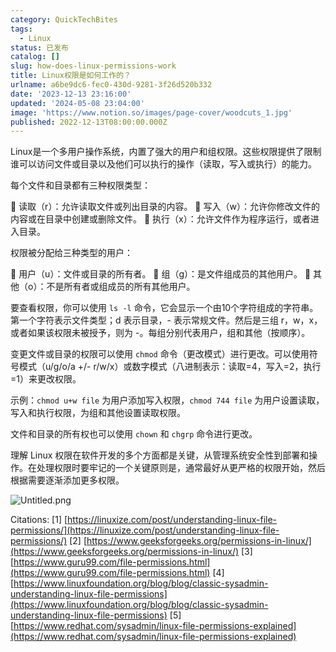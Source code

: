```yaml
---
category: QuickTechBites
tags:
  - Linux
status: 已发布
catalog: []
slug: how-does-linux-permissions-work
title: Linux权限是如何工作的？
urlname: a6be9dc6-fec0-430d-9281-3f26d520b332
date: '2023-12-13 23:16:00'
updated: '2024-05-08 23:04:00'
image: 'https://www.notion.so/images/page-cover/woodcuts_1.jpg'
published: 2022-12-13T08:00:00.000Z
---
```


Linux是一个多用户操作系统，内置了强大的用户和组权限。这些权限提供了限制谁可以访问文件或目录以及他们可以执行的操作（读取，写入或执行）的能力。


每个文件和目录都有三种权限类型：


🔸 读取（r）：允许读取文件或列出目录的内容。
🔸 写入（w）：允许你修改文件的内容或在目录中创建或删除文件。
🔸 执行（x）：允许文件作为程序运行，或者进入目录。


权限被分配给三种类型的用户：


🔸 用户（u）：文件或目录的所有者。
🔸 组（g）：是文件组成员的其他用户。
🔸 其他（o）：不是所有者或组成员的所有其他用户。


要查看权限，你可以使用 `ls -l` 命令，它会显示一个由10个字符组成的字符串。第一个字符表示文件类型；d 表示目录，- 表示常规文件。然后是三组 r，w，x，或者如果该权限未被授予，则为 -。每组分别代表用户，组和其他（按顺序）。


变更文件或目录的权限可以使用 `chmod` 命令（更改模式）进行更改。可以使用符号模式（u/g/o/a +/- r/w/x）或数字模式（八进制表示：读取=4，写入=2，执行=1）来更改权限。


示例：`chmod u+w file` 为用户添加写入权限，`chmod 744 file` 为用户设置读取，写入和执行权限，为组和其他设置读取权限。


文件和目录的所有权也可以使用 `chown` 和 `chgrp` 命令进行更改。


理解 Linux 权限在软件开发的多个方面都是关键，从管理系统安全性到部署和操作。在处理权限时要牢记的一个关键原则是，通常最好从更严格的权限开始，然后根据需要逐渐添加更多权限。


![Untitled.png](https://prod-files-secure.s3.us-west-2.amazonaws.com/5d24fe63-e567-4804-86f9-9fdc62e13082/332b89ee-9c33-4950-8a69-32c3d1ff2c69/Untitled.png?X-Amz-Algorithm=AWS4-HMAC-SHA256&X-Amz-Content-Sha256=UNSIGNED-PAYLOAD&X-Amz-Credential=ASIAZI2LB466YKJQKYC3%2F20250217%2Fus-west-2%2Fs3%2Faws4_request&X-Amz-Date=20250217T053902Z&X-Amz-Expires=3600&X-Amz-Security-Token=IQoJb3JpZ2luX2VjEEYaCXVzLXdlc3QtMiJIMEYCIQCL4VmVaE6m8%2Fy8zZYeG3sD7GpBCtah2raeArudEvDXTgIhAITXlVnDFr%2FkW7o8Jk6TiHbqWMeAvJJV9kQzutxdWdsDKv8DCG8QABoMNjM3NDIzMTgzODA1Igzk30z7ckXofpbW0i0q3ANcAQAU8CqVuXtkPep5fUTwIs5ongeX7304rq9MZ%2FrNxMbgegyZMJiNTcDEPRAC6dDadDYh1OYMzAFRfzo0Ud8xfaVdbTU4KqufLhJXgto2GejRWQ1Xwh8AJfYdxiFGTjyOI695n%2FH%2F5hqQ1tRqP4Ncm7DuHUfN5Yeu%2BXquNwJW%2FQjqAYluB%2FFPVlh5oW3TINi%2B3xAkPV27FSZDpxY73NyhgmR%2FT5fFAj%2FWGXnk8kNB%2Byi8Y6KxnQRVt1j%2BvGOizck%2F79fI3t627OQ%2FZHZOIY26mjoMSBLYf16WIsYhpdNxBj5pt3oy5c5a2WLd0z6Xj%2FswXA2mws3S9S72HWmiQoUuCtLBEYWGxTH2mvlMVNJa7eJLQ97SQ1KN5REa6JAgds1bMXXGVDgHFi%2FhhDrupSZS5s4JBR4YOFp%2BlmmFMr2uWc2TNH9GFCEkCJ868W3O8IsrbfGtDGJlmCouYpyQb0o2KX%2FGjCCUMmu%2BpS1h3j8zYPR4QKPOzN1vXU8O7Jx9tWN3pmGWCnsgu9uxpZoNX9cKR3SfpGV5CUg%2FPhStyRQXhS1adiYDHLuQrj%2FqzaUZPXTIXR3SieMuUMdWg988kBSKUoDTjnbo1UyfuKYfS0v%2F2G5xmd5wgQrfYzaFKjDKksu9BjqkAeEdcAl7PGdjv7swma25VcLba2EQ02SUHKTSVSTCXPYRvYRZ57xf%2Bg%2FOMeNVKDMVEzUfSEfggMJgLLK%2BFhua%2BDobWeFGchAfJfGAgoJSCmT7LPvnH%2FRQn%2FLfMQDSUUL8FdAQKYqnuk2xKOuqF6CzYzAMmKiw5UY1%2FMndUV3fI3X17ufNus%2Bl33tl7Erxocut0roA3YnJRJYbO8IiYDzZA8ZlTI28&X-Amz-Signature=e317d0496fe8eb0cbca372681837942ae2e471477d11e6025e3719163eff8a37&X-Amz-SignedHeaders=host&x-id=GetObject)


Citations:
[1] [https://linuxize.com/post/understanding-linux-file-permissions/](https://linuxize.com/post/understanding-linux-file-permissions/)
[2] [https://www.geeksforgeeks.org/permissions-in-linux/](https://www.geeksforgeeks.org/permissions-in-linux/)
[3] [https://www.guru99.com/file-permissions.html](https://www.guru99.com/file-permissions.html)
[4] [https://www.linuxfoundation.org/blog/blog/classic-sysadmin-understanding-linux-file-permissions](https://www.linuxfoundation.org/blog/blog/classic-sysadmin-understanding-linux-file-permissions)
[5] [https://www.redhat.com/sysadmin/linux-file-permissions-explained](https://www.redhat.com/sysadmin/linux-file-permissions-explained)

